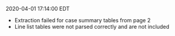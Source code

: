 2020-04-01 17:14:00 EDT


- Extraction failed for case summary tables from page 2
- Line list tables were not parsed correctly and are not included
